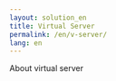 ```yaml
---
layout: solution_en
title: Virtual Server
permalink: /en/v-server/
lang: en
---
```

About virtual server
